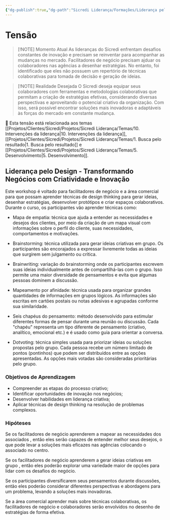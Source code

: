```yaml
---
{"dg-publish":true,"dg-path":"Sicredi Liderança/Formações/Liderança pelo Design.md","permalink":"/Sicredi Liderança/Formações/Liderança pelo Design/"}
---
```



# Tensão

> [!NOTE] Momento Atual
>  As lideranças do Sicredi enfrentam desafios constantes de inovação e precisam se reinventar para acompanhar as mudanças no mercado. Facilitadores de negócio precisam ajduar os colaboradores nas agências a desenhar estratégias. No entanto, foi identificado que eles não possuem um repertório de técnicas colaborativas para tomada de decisão e geração de ideias.

> [!NOTE] Realidade Desejada
>  O Sicredi deseja equipar seus colaboradores com ferramentas e metodologias colaborativas que permitam a criação de estratégias efetivas, considerando diversas perspectivas e aproveitando o potencial criativo da organização. Com isso, será possível encontrar soluções mais inovadoras e adaptáveis às forças do mercado em constante mudança.

🔗 Esta tensão está relacionada aos temas [[Projetos/Clientes/Sicredi/Projetos/Sicredi Liderança/Temas/10. Intervenções da liderança\|10. Intervenções da liderança]], [[Projetos/Clientes/Sicredi/Projetos/Sicredi Liderança/Temas/1. Busca pelo resultado\|1. Busca pelo resultado]] e [[Projetos/Clientes/Sicredi/Projetos/Sicredi Liderança/Temas/5. Desenvolvimento\|5. Desenvolvimento]].

## Liderança pelo Design - Transformando Negócios com Criatividade e Inovação

Este workshop é voltado para facilitadores de negócio e a área comercial para que possam aprender técnicas de design thinking para gerar ideias, desenhar estratégias, desenvolver protótipos e criar espaços colaborativos. Durante o curso, os participantes vão aprender técnicas como:

- Mapa de empatia: técnica que ajuda a entender as necessidades e desejos dos clientes, por meio da criação de um mapa visual com informações sobre o perfil do cliente, suas necessidades, comportamentos e motivações.

- Brainstorming: técnica utilizada para gerar ideias criativas em grupo. Os participantes são encorajados a expressar livremente todas as ideias que surgirem sem julgamento ou crítica.

- Brainwriting: variação do brainstorming onde os participantes escrevem suas ideias individualmente antes de compartilhá-las com o grupo. Isso permite uma maior diversidade de pensamentos e evita que algumas pessoas dominem a discussão.

- Mapeamento por afinidade: técnica usada para organizar grandes quantidades de informações em grupos lógicos. As informações são escritas em cartões postais ou notas adesivas e agrupadas conforme sua similaridade.

- Seis chapéus do pensamento: método desenvolvido para estimular diferentes formas de pensar durante uma reunião ou discussão. Cada "chapéu" representa um tipo diferente de pensamento (criativo, analítico, emocional etc.) e é usado como guia para orientar a conversa.

- Dotvoting: técnica simples usada para priorizar ideias ou soluções propostas pelo grupo. Cada pessoa recebe um número limitado de pontos (pontinhos) que podem ser distribuídos entre as opções apresentadas. As opções mais votadas são consideradas prioritárias pelo grupo.

### Objetivos de Aprendizagem
- Compreender as etapas do processo criativo;
- Identificar oportunidades de inovação nos negócios;
- Desenvolver habilidades em liderança criativa;
- Aplicar técnicas de design thinking na resolução de problemas complexos.

### Hipóteses

Se os facilitadores de negócio aprenderem a mapear as necessidades dos associados ,
então eles serão capazes de entender melhor seus desejos, o que pode levar a soluções mais eficazes nas agências colocando o associado no centro.

Se os facilitadores de negócio aprenderem a gerar ideias criativas em grupo , então eles poderão explorar uma variedade maior de opções para lidar com os desafios do negócio.

Se os participantes diversificarem seus pensamentos durante discussões, então eles poderão considerar diferentes perspectivas e abordagens para um problema, levando a soluções mais inovadoras.

Se a área comercial aprender mais sobre técnicas colaborativas, os facilitadores de negócio e colaboradores serão envolvidos no desenho de estratégias de forma efetiva.


